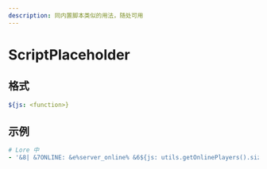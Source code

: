 ```yaml
---
description: 同内置脚本类似的用法，随处可用
---
```


# ScriptPlaceholder

## 格式

```yaml
${js: <function>}
```

## 示例

```yaml
# Lore 中
- '&8| &7ONLINE: &e%server_online% &6${js: utils.getOnlinePlayers().size() > 1 ? "Players" : "Player"}'
```

